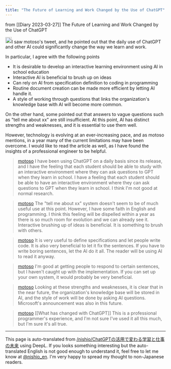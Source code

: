 ```yaml
---
title: "The Future of Learning and Work Changed by the Use of ChatGPT"
---
```


from  [[Diary 2023-03-27]]
The Future of Learning and Work Changed by the Use of ChatGPT

<img src='https://scrapbox.io/api/pages/nishio-en/Claude/icon' alt='Claude.icon' height="19.5"/>I saw motoso's tweet, and he pointed out that the daily use of ChatGPT and other AI could significantly change the way we learn and work.

In particular, I agree with the following points
- It is desirable to develop an interactive learning environment using AI in school education
- Interactive AI is beneficial to brush up on ideas
- Can rely on AI from specification definition to coding in programming
- Routine document creation can be made more efficient by letting AI handle it.
- A style of working through questions that links the organization's knowledge base with AI will become more common.

On the other hand, some pointed out that answers to vague questions such as "tell me about xx" are still insufficient.
At this point, AI has distinct strengths and weaknesses, and it is essential to use them well.

However, technology is evolving at an ever-increasing pace, and as motoso mentions, in a year many of the current limitations may have been overcome. I would like to read the article as well, as I have found the insights of a professional engineer to be helpful.

> [motoso](https://twitter.com/motoso/status/1640336380789411841) I have been using ChatGPT on a daily basis since its release, and I have the feeling that each student should be able to study with an interactive environment where they can ask questions to GPT when they learn in school. I have a feeling that each student should be able to have an interactive environment where they can ask questions to GPT when they learn in school. I think I'm not good at normal research.

> [motoso](https://twitter.com/motoso/status/1640336899637403648) The "tell me about xx" system doesn't seem to be of much useful use at this point. However, I have some faith in English and programming.
>  I think this feeling will be dispelled within a year as there is so much room for evolution and we can already see it.
>  Interactive brushing up of ideas is beneficial. It is something to brush with others.

> [motoso](https://twitter.com/motoso/status/1640337165426233344) It is very useful to define specifications and let people write code.
>  It is also very beneficial to let it fix the sentences. If you have to write boring sentences, let the AI do it all. The reader will be using AI to read it anyway.

> [motoso](https://twitter.com/motoso/status/1640337386189258752) I'm good at getting people to respond to certain sentences, but I haven't caught up with the implementation. If you can set up your own system, it would probably be very beneficial.

> [motoso](https://twitter.com/motoso/status/1640337692990013440) Looking at these strengths and weaknesses, it is clear that in the near future, the organization's knowledge base will be stored in AI, and the style of work will be done by asking AI questions. Microsoft's announcement was also in this future.

> [motoso](https://twitter.com/motoso/status/1640340039430438913)
>   [[What has changed with ChatGPT]]
>  This is a professional programmer's experience, and I'm not sure I've used it all this much, but I'm sure it's all true.


---
This page is auto-translated from [/nishio/ChatGPTの活用で変わる学習と仕事の未来](https://scrapbox.io/nishio/ChatGPTの活用で変わる学習と仕事の未来) using DeepL. If you looks something interesting but the auto-translated English is not good enough to understand it, feel free to let me know at [@nishio_en](https://twitter.com/nishio_en). I'm very happy to spread my thought to non-Japanese readers.